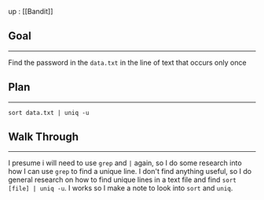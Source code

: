 up : [[Bandit]]
## Goal
---
Find the password in the `data.txt` in the line of text that occurs only once
## Plan
---
`sort data.txt | uniq -u`

## Walk Through
---
I presume i will need to use `grep` and `|` again, so I do some research into how I can use `grep` to find a unique line.
I don't find anything useful, so I do general research on how to find unique lines in a text file and find `sort [file] | uniq -u`. 
I works so I make a note to look into `sort` and `uniq`.
